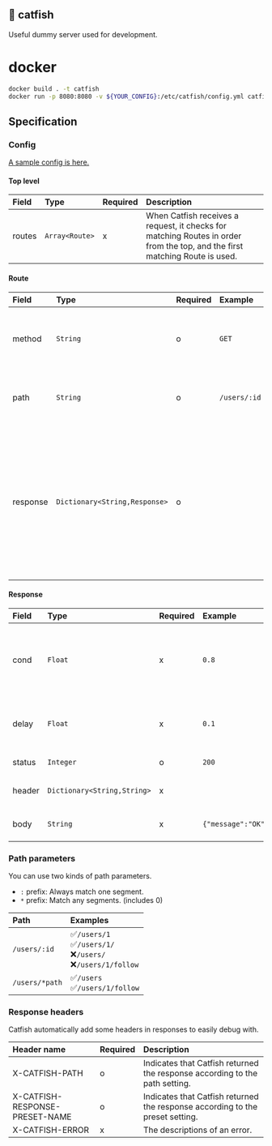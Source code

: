 🎣 catfish
-----
Useful dummy server used for development.

# docker

```bash
docker build . -t catfish
docker run -p 8080:8080 -v ${YOUR_CONFIG}:/etc/catfish/config.yml catfish
```

## Specification
### Config

[A sample config is here.](/bin/config.yml)

#### Top level

|Field|Type|Required|Description|
|:---|:---|:---|:---|
|routes|`Array<Route>`|x|When Catfish receives a request, it checks for matching Routes in order from the top, and the first matching Route is used.|

#### Route

|Field|Type|Required|Example|Description|
|:---|:---|:---|:---|:---|
|method|`String`|o|`GET`|HTTP Request method.<br>Upper and lower cases are ignored.|
|path|`String`|o|`/users/:id`|HTTP path. It can include path parameters.|
|response|`Dictionary<String,Response>`|o| |The key is used as the response preset name.<br>When Catfish receives a request, it decides to whether to use the preset in order from the top. |

#### Response

|Field|Type|Required|Example|Description|
|:---|:---|:---|:---|:---|
|cond|`Float`|x|`0.8`|The probability that this preset will be used.(`[0.0, 1.0]`)|
|delay|`Float`|x|`0.1`|Delay time before response is returned. (sec)|
|status|`Integer`|o|`200`|HTTP Status code|
|header|`Dictionary<String,String>`|x| |HTTP response headers|
|body|`String`|x|`{"message":"OK"}`|HTTP response body|

### Path parameters

You can use two kinds of path parameters.

- `:` prefix: Always match one segment.
- `*` prefix: Match any segments. (includes 0)


|Path|Examples|
|:---|:---|
|`/users/:id`|✅`/users/1`<br>✅`/users/1/`<br>❌`/users/`<br>❌`/users/1/follow`|
|`/users/*path`|✅`/users`<br>✅`/users/1/follow`|


### Response headers

Catfish automatically add some headers in responses to easily debug with.

|Header name|Required|Description|
|:---|:---|:---|
|X-CATFISH-PATH|o|Indicates that Catfish returned the response according to the path setting.|
|X-CATFISH-RESPONSE-PRESET-NAME|o|Indicates that Catfish returned the response according to the preset setting.|
|X-CATFISH-ERROR|x|The descriptions of an error.|
